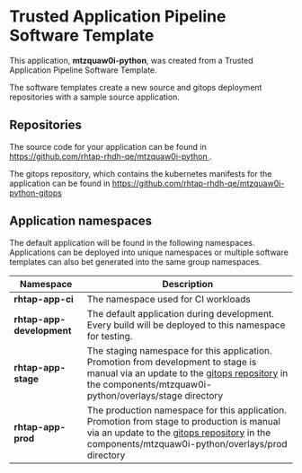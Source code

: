 # Trusted Application Pipeline Software Template

This application, **mtzquaw0i-python**, was created from a Trusted Application Pipeline Software Template.

The software templates create a new source and gitops deployment repositories with a sample source application. 

## Repositories

The source code for your application can be found in [https://github.com/rhtap-rhdh-qe/mtzquaw0i-python ](https://github.com/rhtap-rhdh-qe/mtzquaw0i-python ).
 
The gitops repository, which contains the kubernetes manifests for the application can be found in 
[https://github.com/rhtap-rhdh-qe/mtzquaw0i-python-gitops ](https://github.com/rhtap-rhdh-qe/mtzquaw0i-python-gitops ) 

## Application namespaces 

The default application will be found in the following namespaces. Applications can be deployed into unique namespaces or multiple software templates can also bet generated into the same group namespaces.  

|  Namespace   |  Description   |  
| -------- | -------- |
| **rhtap-app-ci** | The namespace used for CI workloads |
| **rhtap-app-development** | The default application during development. Every build will be deployed to this namespace for testing. |
| **rhtap-app-stage** | The staging namespace for this application. Promotion from development to stage is manual via an update to the [gitops repository](https://github.com/rhtap-rhdh-qe/mtzquaw0i-python-gitops ) in the components/mtzquaw0i-python/overlays/stage directory |
| **rhtap-app-prod** | The production namespace for this application. Promotion from stage to production is manual via an update to the [gitops repository](https://github.com/rhtap-rhdh-qe/mtzquaw0i-python-gitops ) in the components/mtzquaw0i-python/overlays/prod directory |